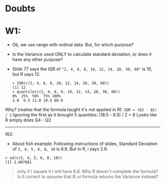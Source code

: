 # Doubts

# W1:
- Ok, we use range with ordinal data. But, for which purpose?

- Is the Variance used ONLY to calculate standard deviation, or does it have any other purpose? 

- Slide 77 says the IQR of `"2, 4, 6, 8, 10, 12, 14, 20, 30, 60"` is 10, but R says 12:
    ```
    > IQR(c(2, 4, 6, 8, 10, 12, 14, 20, 30, 60))
    [1] 12
    > quantile(c(2, 4, 6, 8, 10, 12, 14, 20, 30, 60))
    0%  25%  50%  75% 100% 
    2.0  6.5 11.0 18.5 60.0
    ```
Why? (realise that the formula taught it's not applied in R): `IQR = (Q3 - Q1) / 2`
Ignoring the first as it brought 5 quantiles:
(18.5 - 6.5) / 2 = 6
Looks like R simply does Q4 - Q2

---

W2:
 - About fish example. Following instructions of slides, Standard Deviation of `3, 4, 5, 6, 8, 10` is 6.8. But in R, i says 2.6:
 ```
 > sd(c(3, 4, 5, 6, 8, 10))
 [1] 2.607681
 ```
 > only if I square it I will have 6.8. Why R doesn't complete the formula? Is it correct to assume that R `sd` formula returns the Variance instead?

